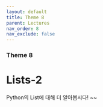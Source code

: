 ```yaml
---
layout: default
title: Theme 8
parent: Lectures
nav_order: 8
nav_exclude: false
---
```

### Theme 8
# Lists-2
Python의 List에 대해 더 알아봅시다! ~~